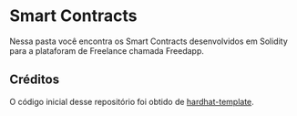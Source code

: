 # Smart Contracts

Nessa pasta você encontra os Smart Contracts desenvolvidos em Solidity para a plataforam de Freelance chamada Freedapp.

## Créditos

O código inicial desse repositório foi obtido de [hardhat-template](https://github.com/paulrberg/hardhat-template).
